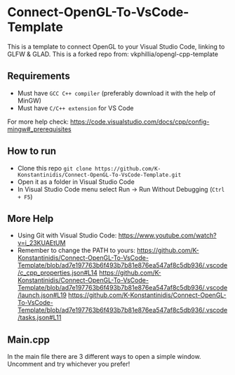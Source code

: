# Connect-OpenGL-To-VsCode-Template

This is a template to connect OpenGL to your Visual Studio Code, linking to GLFW & GLAD.
This is a forked repo from: vkphillia/opengl-cpp-template

## Requirements

- Must have `GCC C++ compiler` (preferably download it with the help of MinGW)
- Must have `C/C++ extension` for VS Code

For more help check: https://code.visualstudio.com/docs/cpp/config-mingw#_prerequisites

## How to run

- Clone this repo `git clone https://github.com/K-Konstantinidis/Connect-OpenGL-To-VsCode-Template.git`
- Open it as a folder in Visual Studio Code
- In Visual Studio Code menu select Run -> Run Without Debugging (`Ctrl + F5`)

## More Help 
- Using Git with Visual Studio Code: https://www.youtube.com/watch?v=i_23KUAEtUM
- Remember to change the PATH to yours:
https://github.com/K-Konstantinidis/Connect-OpenGL-To-VsCode-Template/blob/ad7e197763b6f493b7b81e876ea547af8c5db936/.vscode/c_cpp_properties.json#L14
https://github.com/K-Konstantinidis/Connect-OpenGL-To-VsCode-Template/blob/ad7e197763b6f493b7b81e876ea547af8c5db936/.vscode/launch.json#L19
https://github.com/K-Konstantinidis/Connect-OpenGL-To-VsCode-Template/blob/ad7e197763b6f493b7b81e876ea547af8c5db936/.vscode/tasks.json#L11

## Main.cpp
In the main file there are 3 different ways to open a simple window. Uncomment and try whichever you prefer!
